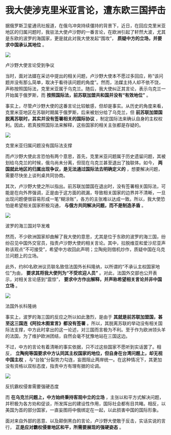 # 我大使涉克里米亚言论，遭东欧三国抨击

据俄罗斯卫星通讯社报道，在俄乌冲突持续僵持的背景下，近日，在回应克里米亚地区的归属问题时，我驻法大使卢沙野的一番言论，在欧洲引起了轩然大波，尤其是东欧的波罗的海国家，更是就此对我大使发起“围攻”，
**质疑中方的立场，并要求中国承认其地位** 。

![](https://inews.gtimg.com/news_bt/OGGH2o5OW_LaSSKQCz7K3SFTzjlD3UUJ36QOQVb90D1vgAA/1000)

卢沙野大使言论受到争议

当时，面对法媒在采访中提出的相关问题，卢沙野大使本不愿过多回应，称“该问题并没有那么简单，取决于看待该问题的角度”。然而，法媒主持人却不依不饶，声称按照国际法，克里米亚属于乌克兰。随后，我大使纠正其言论，表示乌克兰一开始属于俄罗斯，而
**按照国际法，前苏联加盟共和国并没有“有效地位”** 。

事实上，尽管卢沙野大使的这番言论比较敏感，但却是事实。从历史的角度来看，克里米亚地区在苏联时期属于俄罗斯，后来被划分给了乌克兰，但
**前苏联加盟国脱离苏联时，其实并没有签署相关的国际协议** ，制定国际法来确认自身的主权权利。因此，若真按照国际法来解释，这些国家的相关主张都是存疑的。

![](https://inews.gtimg.com/news_bt/ONYDSzJ12myO7eVF5oy2XznqkKMcXsHlz9jMyoyVP88z0AA/1000)

克里米亚归属问题没有国际法支撑

而卢沙野大使此言恐怕有两个意思，首先，克里米亚问题属于历史遗留问题，其被划给乌克兰的时候，俄乌尚未分离，但现在乌克兰甚至退出了独联体。如今，
**两国就此地区的归属出现争议，是无法通过国际法去明确定义的** ，想要解决问题，需要尽快坐上谈判桌共同协商。

其次，卢沙野大使之所以指出。前苏联加盟国在退出时，没有签署相关国际法，可能是在向外界强调，正是由于这方面的疏漏，导致相关国家的边界并不清晰，一旦出现问题便很容易形成一笔“糊涂账”，各方的主张难以达成一致。所以，我大使恐怕是希望相关国家积极沟通，
**与俄方共同解决问题，而不是制造矛盾** 。

![](https://inews.gtimg.com/news_bt/OiqbeqteOUunTI_KfnApu6ZKcS63T2w3nDIIbvmZIfmy0AA/1000)

波罗的海三国对华发难

然而，不少欧洲国家却曲解了我大使的意思，尤其是位于东欧的波罗的海三国，纷纷召见中国外交官员，指责卢沙野大使的相关言论。其中，拉脱维亚和爱沙尼亚声称该观点“不可接受”，希望中方收回此声明；立陶宛则借机炒作，质疑中国在乌克兰问题上的立场。

此外，约80名欧洲议员联名致信法国外长科隆纳，以所谓的“不承认主权国家地位”为由， **要求其将我大使列为“不受欢迎人员”**
。对此，法国外交部也公开表示，对相关言论感到“震惊”， **要求中方作出解释，并声称希望相关言论并非中国立场** 。

![](https://inews.gtimg.com/news_bt/ODRBz24Eu5SpGGWbXZRW7jntY5MSmBIPvgcM5nMqnj2nUAA/1000)

法国外长科隆纳

事实上，波罗的海三国的反应之所以如此激烈，是由于 **其就是前苏联加盟国，甚至这三国连《阿拉木图宣言》都没有签署**
。所以，其脱离苏联的举动没有相关国际法支撑，中方此时拿出的这一论述，对三国而言极为不利。至于作为欧洲领头羊的法国，为了维护欧洲团结，自然会毫不犹豫地站在三国这边。

不过，中方的言论有着清晰的事实依据，只不过这些国家不愿听到实话罢了。相反，
**立陶宛等国要求中方认同其主权国家的地位，但自身在台湾问题上，却无视中国主权**
，与“台独”分裂势力勾连，妄图阻止两岸统一。在这种情况下，其更加没有资格以双标态度，指责中方有理有据的论调。

![](https://inews.gtimg.com/news_bt/Oi1tn_g3dcTnWFvGfQ2oRZI0q03RfMTibDQ3hbfsCiuLgAA/1000)

反抗霸权侵害需要强硬态度

而 **在乌克兰问题上，中方始终秉持客观中立的立场**
，主张以和平方式解决问题，并积极为各方劝和促谈，所发挥出的建设性作用，国际社会都有目共睹。相反，以美国为首的部分国家，一直妄图将中俄绑定在一起，以此损害中国的国际形象。

面对来自外部的恶意、以及颠倒黑白的言论，卢沙野大使敢于反击，实话实说的言行， **正是应对霸权侵害地区和平，所需要展现的强硬姿态** 。

